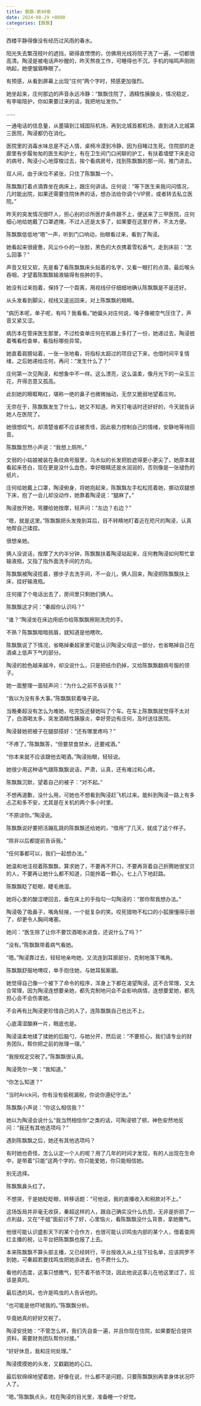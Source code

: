 ```yaml
---
title: 飘飘-第90章
date: 2024-08-29 +0800
categories: [飘飘]
---
```


西楼平静得像没有经历过风雨的春水。

阳光失去繁茂枝叶的遮挡，砸得直愣愣的，仿佛用光线将院子洗了一遍，一切都很高清。陶浸是被电话声吵醒的，昨天熬夜工作，可睡得也不沉，手机的嗡鸣声刚刚响起，她便皱眉睁眼了。

有预感，从看到屏幕上出现“庄何”两个字时，预感更加强烈。

她坐起来，庄何那边的声音永远冷静：“飘飘住院了，酒精性胰腺炎，情况稳定，有李喻陪护，你如果要过来的话，我把地址发你。”

……

一通电话的信息量，从墨镇到江城国际机场，再到北城首都机场，直到进入北城第三医院，陶浸都仍在消化。

医院里的消毒水味总是不近人情，桌椅冷漠到冷静，因为目睹过生死。住院部的走廊里有步履匆匆的医生和护士，有在卫生间门口闲聊的护工，有扶着墙壁下床走动的病号，陶浸小心地穿梭过去，挨个看病房号，找到陈飘飘的那一间，推门进去。

双人间，由于床位不紧张，只住了陈飘飘一个。

陈飘飘打着点滴靠坐在病床上，跟庄何讲话。庄何说：“等下医生来我问问情况，几时能出院，如果还需要住院休养的话，想办法给你调个VIP房，或者转去私立医院。”

昨天的突发情况很吓人，担心别的诊所医疗条件跟不上，便送来了三甲医院，庄何细心地给她戴了口罩遮掩，不过人还是太多了，如果要在这里疗养，不太方便。

陈飘飘低低地“嗯”一声，听到门口响动，抬眼看过来，看到了陶浸。

她看起来很疲惫，风尘仆仆的一张脸，黑色的大衣携着雪松香气，走到床前：“怎么回事？”

声音又轻又软，先是看了看陈飘飘床头贴着的名字，又看一眼打的点滴，最后喉头吞咽，才望着陈飘飘输液输得有些肿的手。

她没有过来抱着，保持了一个距离，用视线仔仔细细地确认陈飘飘是不是还好。

从头发看到脚尖，视线又逡巡回来，对上陈飘飘的眼睛。

“病历本呢，单子呢，有吗？我看看。”她偏头对庄何说，嗓子像被空气压住了，声音又紧又涩。

病历本在管床医生那里，不过检查单庄何在机器上多打了一份，她递过去，陶浸抿着嘴看检查单，看指标哪些异常。

她直着肩膀站着，一张一张地看，将指标太超过的项目记下来，也借时间平复情绪，之后她递给庄何，再问：“发生什么了？”

庄何第一次见陶浸，和想象中不一样。这么漂亮，这么温柔，像月光下的一朵玉兰花，开得恣意又孤高。

此刻她的眼眶略红，堪称一绝的鼻子也微微抽动，无奈又脆弱地望着庄何。

无奈在于，陈飘飘发生了什么，她又不知道。昨天打电话时还好好的，今天就告诉她人在医院了。

她很想叹气，却清楚谁都不应该被责怪，因此极力控制自己的情绪，安静地等待回音。

陈飘飘忽然小声说：“我想上厕所。”

文弱的小姑娘被装在条纹病号服里，乌木似的长发把脸遮得更小更尖了，她原本就看起来苍白，现在更是没什么血色，幸好眼睛还是水润润的，否则像是一张褪色的纸片。

庄何给她戴上口罩，陶浸俯身，将她抱起来，陈飘飘左手松松揽着她，挪动双腿想下床，抱了一会儿却没动作，她靠着陶浸说：“腿麻了。”

陶浸放开她，弯腰给她按摩，轻声问：“左边？右边？”

“嗯，就是这里。”陈飘飘把头发挽到耳后，目不转睛地盯着近在咫尺的陶浸，认真地帮自己揉捏。

很想亲她。

俩人没说话，按摩了大约半分钟，陈飘飘扶着陶浸站起来，庄何教陶浸如何帮忙拿输液瓶，又指了指外面洗手间的方向。

陈飘飘被陶浸揽着，挪步子去洗手间，不一会儿，俩人回来，陶浸把陈飘飘扶上床，挂好输液瓶。

庄何接了个电话出去了，房间里只剩她们俩人。

陈飘飘这才问：“秦超你认识吗？”

“谁？”陶浸坐在床边用纸巾给陈飘飘擦刚洗完的手。

不熟？陈飘飘暗暗挑眉，就知道是他瞎吹。

陈飘飘说了下情况，省略掉秦超家里可能认识陶浸父母这一部分，也省略掉自己在酒桌上低声下气的部分。

陶浸的脸色越来越冷，却没说什么，只是把纸巾扔掉，又给陈飘飘翻病号服的领子。

她一面整理一面轻声问：“为什么之前不告诉我？”

“我以为没有多大事。”陈飘飘软着嗓子说。

当晚秦超没有怎么为难她，吃完饭还替她叫了个车。在车上陈飘飘就觉得不太对了，白酒喝太多，突发酒精性胰腺炎，幸好旁边有庄何，及时送往医院。

陶浸替她把被子在腿部搭好：“还有哪里疼吗？”

“不疼了。”陈飘飘答，“但要禁食禁水，还要戒酒。”

“你本来就不应该跟他去喝酒。”陶浸抬眼，轻轻说。

她很少用这种语气跟陈飘飘说话，严肃，认真，还有难过和心疼。

陈飘飘沉默，望着自己的被子：“对不起。”

不想再道歉，没什么用，可她也不想看到陶浸赶飞机过来。能料到陶浸一路上有多忐忑和多不安，尤其是在关机的两个多小时里。

“不原谅你。”陶浸说。

陈飘飘说好要把活蹦乱跳的陈飘飘还给她的，“借用”了几天，就成了这个样子。

“除非以后都提前告诉我。”

“任何事都可以，我们一起想办法。”

她温和地注视着陈飘飘，算求她了，不要再不开口，不要再背着自己折腾她很宝贝的人，不要再让她什么都不知道，只能拎着一颗心，七上八下地赶路。

陈飘飘眨了眨眼，睫毛微湿。

她将心里的酸涩哽回去，垂在床上的手指勾一勾陶浸的：“那你帮我想办法。”

陶浸吸了吸鼻子，嘴角轻掖，一个挺复杂的笑。咬死猎物不松口的小狐狸懂得示弱了，却更令人胸间堵塞。

她问：“医生除了让你不要饮酒喝水进食，还说什么了吗？”

“没有。”陈飘飘带着病气看她。

“嗯。”陶浸靠过去，轻轻地亲吻她，又流连到耳廓部分，克制地落下嘴角。

陈飘飘舒服地喟叹，单手抱住她，与她耳鬓厮磨。

她觉得自己像一个被下了命令的程序，浑身上下都在渴望陶浸。这不合常理，又太合常理，因为陶浸连想要亲她，都先克制地问会不会影响病情，连想要爱她，都先担心会不会伤害她。

不会再有比陶浸更珍惜自己的人了，连陈飘飘自己也比不上。

心底濡湿酸麻一片，眼底也是。

陶浸温柔地揉了揉她的后脑勺，与她分开，然后说：“不要担心，我们请专业的财务团队，帮你把之前的账理一理。”

“我按规定交税了。”陈飘飘很认真。

陶浸莞尔一笑：“我知道。”

“你怎么知道？”

“当时Arick问，你有没有偷税漏税，你说你遵纪守法。”

陈飘飘小声说：“你这么相信我？”

她以为陶浸会说什么“我当然相信你”之类的话，可陶浸顿了顿，神色安然地反问：“我还有其他选项吗？”

遇到陈飘飘之后，她还有其他选项吗？

有时她也奇怪，怎么认定一个人的呢？用了几年的时间才发现，有的人出现在生命中，是带着“只能”这两个字的，你只能爱她，你只能相信她。

别无选择。

陈飘飘鼻头红了。

不想哭，于是她眨眨眼，转移话题：“可他说，我的直播收入和税款对不上。”

这场饭局并非毫无收获，秦超这样的人，跟自己确实没什么仇怨，无非是折损了一点利益，又在“干姐”面前讨不了好，心里恼火，看陈飘飘没什么背景，拿她撒气。

他很可能认识盛影天下的某个合作方，也很可能认识鸣虫内部的某个人，借着查网红主播的税，让平台把陈飘飘也报了上去。

本来陈飘飘不算头部主播，又已经转行，平台按收入从上往下拉名单，应该网罗不到她，可秦超若要找鸣虫把她添进去，也不费什么力。

看他的态度，这事只想撒气，犯不着不依不饶，因此他说这事儿在他这里过了，应该是真的。

最后透的风，也许是鸣虫的人告诉他的。

“也可能是他吓唬我的。”陈飘飘分析。

毕竟她真的好好交税了。

陶浸安抚她：“不管怎么样，我们先自查一遍，并且你现在住院，如果要配合提供资料，需要财务团队帮你对接。”

“好好休息，我和庄何处理。”

陶浸摸摸她的头发，又戳戳她的心口。

最后软绵绵地望着她，好像在说，什么都不是问题，只要陈飘飘别再拿身体状况吓人了。

“嗯。”陈飘飘点头，枕在陶浸的目光里，准备睡一个好觉。


